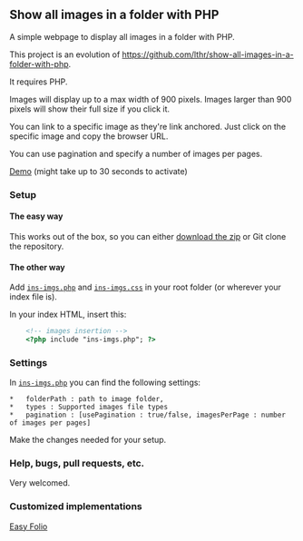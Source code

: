 Show all images in a folder with PHP
------------------------------------

A simple webpage to display all images in a folder with PHP.

This project is an evolution of https://github.com/lthr/show-all-images-in-a-folder-with-php.

It requires PHP.


Images will display up to a max width of 900 pixels. Images larger than 900 pixels will show their full size if you click it.

You can link to a specific image as they're link anchored. Just click on the specific image and copy the browser URL.

You can use pagination and specify a number of images per pages.

[Demo](https://images-in-a-folder-with-php.herokuapp.com/) (might take up to 30 seconds to activate)

### Setup
#### The easy way
This works out of the box, so you can either [download the zip](https://github.com/dvdn/show-all-images-in-a-folder-with-php/archive/master.zip) or Git clone the repository.

#### The other way
Add [`ins-imgs.php`](https://github.com/dvdn/show-all-images-in-a-folder-with-php/blob/master/ins-imgs.php) and [`ins-imgs.css`](https://github.com/dvdn/show-all-images-in-a-folder-with-php/blob/master/ins-imgs.css) in your root folder (or wherever your index file is).

In your index HTML, insert this:

```html
    <!-- images insertion -->
    <?php include "ins-imgs.php"; ?>
```

### Settings
In [`ins-imgs.php`](https://github.com/dvdn/show-all-images-in-a-folder-with-php/blob/master/ins-imgs.php#L15) you can find the following settings:

    *   folderPath : path to image folder,
    *   types : Supported images file types
    *   pagination : [usePagination : true/false, imagesPerPage : number of images per pages]

Make the changes needed for your setup.

### Help, bugs, pull requests, etc.
Very welcomed.

### Customized implementations
[Easy Folio](https://github.com/mikelothar/easy-folio)
